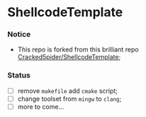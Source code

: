 # ShellcodeTemplate

### Notice
- This repo is forked from this brilliant repo [Cracked5pider/ShellcodeTemplate](https://github.com/Cracked5pider/ShellcodeTemplate);

### Status
- [ ] remove `makefile` add `cmake` script;
- [ ] change toolset from `mingw` to `clang`;
- [ ] more to come...
